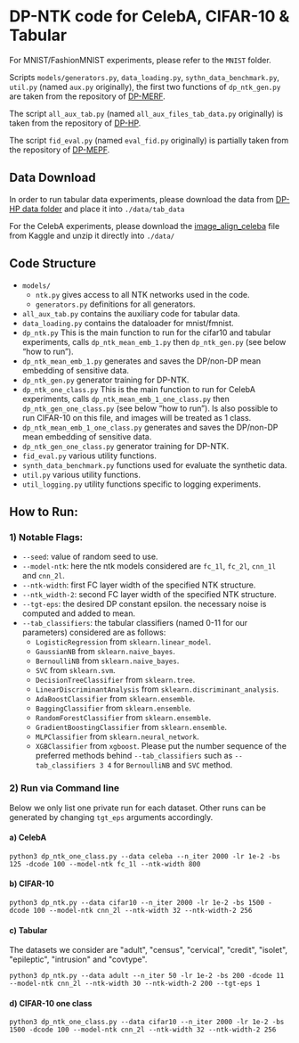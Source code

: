 # DP-NTK code for CelebA, CIFAR-10 & Tabular
For MNIST/FashionMNIST experiments, please refer to the `MNIST` folder.

Scripts `models/generators.py`, `data_loading.py`, `sythn_data_benchmark.py`, `util.py` (named `aux.py` originally),
the first two functions of `dp_ntk_gen.py` are taken from the repository of [DP-MERF](https://github.com/frhrdr/dp-merf/tree/main/code_balanced).

The script `all_aux_tab.py` (named `all_aux_files_tab_data.py` originally) is taken from the repository of [DP-HP](https://github.com/ParkLabML/DP-HP/tree/master/dp_mehp).

The script `fid_eval.py` (named `eval_fid.py` originally) is partially taken from the repository of [DP-MEPF](https://anonymous.4open.science/r/dp-gfmn/code/eval_fid.py).

## Data Download
In order to run tabular data experiments, please download the data from [DP-HP data folder](https://github.com/ParkLabML/DP-HP/tree/master/data) and place it into `./data/tab_data`

For the CelebA experiments, please download the [image_align_celeba](https://www.kaggle.com/datasets/jessicali9530/celeba-dataset?select=img_align_celeba) file from Kaggle and unzip it directly into `./data/`


## Code Structure
- `models/`
  - `ntk.py` gives access to all NTK networks used in the code.
  - `generators.py` definitions for all generators.
- `all_aux_tab.py` contains the auxiliary code for tabular data.
- `data_loading.py` contains the dataloader for mnist/fmnist.
- `dp_ntk.py` This is the main function to run for the cifar10 and tabular experiments, calls `dp_ntk_mean_emb_1.py` then `dp_ntk_gen.py` (see below “how to run”).
- `dp_ntk_mean_emb_1.py` generates and saves the DP/non-DP mean embedding of sensitive data.
- `dp_ntk_gen.py` generator training for DP-NTK.
- `dp_ntk_one_class.py` This is the main function to run for CelebA experiments, calls `dp_ntk_mean_emb_1_one_class.py` then `dp_ntk_gen_one_class.py` (see below “how to run”). Is also possible to run CIFAR-10 on this file, and images will be treated as 1 class.
- `dp_ntk_mean_emb_1_one_class.py` generates and saves the DP/non-DP mean embedding of sensitive data.
- `dp_ntk_gen_one_class.py` generator training for DP-NTK.
- `fid_eval.py` various utility functions.
- `synth_data_benchmark.py` functions used for evaluate the synthetic data.
- `util.py` various utility functions.
- `util_logging.py` utility functions specific to logging experiments.


## How to Run:

### 1) Notable Flags:
- `--seed`: value of random seed to use. 
- `--model-ntk`: here the ntk models considered are `fc_1l`, `fc_2l`, `cnn_1l` and `cnn_2l`.
- `--ntk-width`: first FC layer width of the specified NTK structure.
- `--ntk_width-2`: second FC layer width of the specified NTK structure.
- `--tgt-eps`: the desired DP constant epsilon. the necessary noise is computed and added to mean.
- `--tab_classifiers`: the tabular classifiers (named 0-11 for our parameters) considered are as follows:
  - `LogisticRegression` from `sklearn.linear_model`.
  - `GaussianNB` from `sklearn.naive_bayes`.
  - `BernoulliNB` from `sklearn.naive_bayes`.
  - `SVC` from `sklearn.svm`.
  - `DecisionTreeClassifier` from `sklearn.tree`.
  - `LinearDiscriminantAnalysis` from `sklearn.discriminant_analysis`.
  - `AdaBoostClassifier` from `sklearn.ensemble`.
  - `BaggingClassifier` from `sklearn.ensemble`.
  - `RandomForestClassifier` from `sklearn.ensemble`.
  - `GradientBoostingClassifier` from `sklearn.ensemble`.
  - `MLPClassifier` from `sklearn.neural_network`.
  - `XGBClassifier` from `xgboost`.
  Please put the number sequence of the preferred methods behind `--tab_classifiers` such as `--tab_classifiers 3 4`
  for `BernoulliNB` and `SVC` method.

### 2) Run via Command line

Below we only list one private run for each dataset. Other runs can be generated by changing `tgt_eps` arguments accordingly.

#### a) CelebA

`python3 dp_ntk_one_class.py --data celeba --n_iter 2000 -lr 1e-2 -bs 125 -dcode 100 --model-ntk fc_1l --ntk-width 800`

#### b) CIFAR-10

`python3 dp_ntk.py --data cifar10 --n_iter 2000 -lr 1e-2 -bs 1500 -dcode 100 --model-ntk cnn_2l --ntk-width 32 --ntk-width-2 256`

#### c) Tabular
The datasets we consider are "adult", "census", "cervical", "credit", "isolet", "epileptic", "intrusion" and "covtype".

`python3 dp_ntk.py --data adult --n_iter 50 -lr 1e-2 -bs 200 -dcode 11 --model-ntk cnn_2l --ntk-width 30 --ntk-width-2 200 --tgt-eps 1`

#### d) CIFAR-10 one class

`python3 dp_ntk_one_class.py --data cifar10 --n_iter 2000 -lr 1e-2 -bs 1500 -dcode 100 --model-ntk cnn_2l --ntk-width 32 --ntk-width-2 256`
